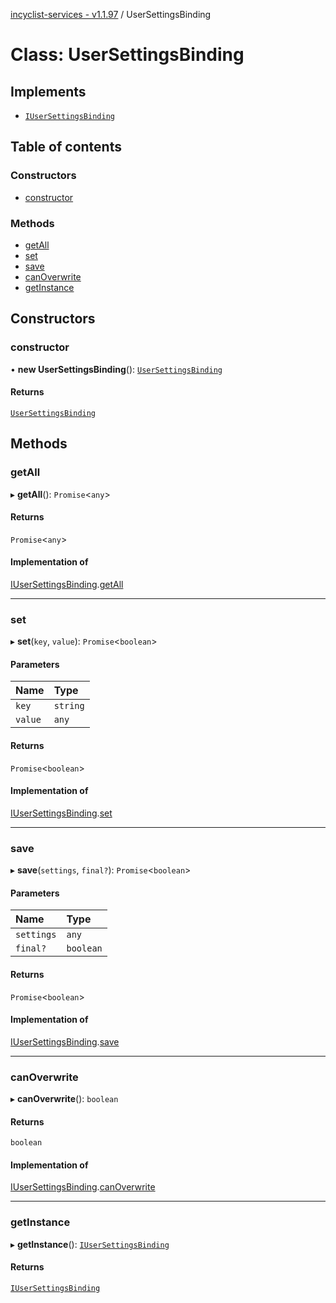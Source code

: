 [incyclist-services - v1.1.97](../README.md) / UserSettingsBinding

# Class: UserSettingsBinding

## Implements

- [`IUserSettingsBinding`](../interfaces/IUserSettingsBinding.md)

## Table of contents

### Constructors

- [constructor](UserSettingsBinding.md#constructor)

### Methods

- [getAll](UserSettingsBinding.md#getall)
- [set](UserSettingsBinding.md#set)
- [save](UserSettingsBinding.md#save)
- [canOverwrite](UserSettingsBinding.md#canoverwrite)
- [getInstance](UserSettingsBinding.md#getinstance)

## Constructors

### constructor

• **new UserSettingsBinding**(): [`UserSettingsBinding`](UserSettingsBinding.md)

#### Returns

[`UserSettingsBinding`](UserSettingsBinding.md)

## Methods

### getAll

▸ **getAll**(): `Promise`\<`any`\>

#### Returns

`Promise`\<`any`\>

#### Implementation of

[IUserSettingsBinding](../interfaces/IUserSettingsBinding.md).[getAll](../interfaces/IUserSettingsBinding.md#getall)

___

### set

▸ **set**(`key`, `value`): `Promise`\<`boolean`\>

#### Parameters

| Name | Type |
| :------ | :------ |
| `key` | `string` |
| `value` | `any` |

#### Returns

`Promise`\<`boolean`\>

#### Implementation of

[IUserSettingsBinding](../interfaces/IUserSettingsBinding.md).[set](../interfaces/IUserSettingsBinding.md#set)

___

### save

▸ **save**(`settings`, `final?`): `Promise`\<`boolean`\>

#### Parameters

| Name | Type |
| :------ | :------ |
| `settings` | `any` |
| `final?` | `boolean` |

#### Returns

`Promise`\<`boolean`\>

#### Implementation of

[IUserSettingsBinding](../interfaces/IUserSettingsBinding.md).[save](../interfaces/IUserSettingsBinding.md#save)

___

### canOverwrite

▸ **canOverwrite**(): `boolean`

#### Returns

`boolean`

#### Implementation of

[IUserSettingsBinding](../interfaces/IUserSettingsBinding.md).[canOverwrite](../interfaces/IUserSettingsBinding.md#canoverwrite)

___

### getInstance

▸ **getInstance**(): [`IUserSettingsBinding`](../interfaces/IUserSettingsBinding.md)

#### Returns

[`IUserSettingsBinding`](../interfaces/IUserSettingsBinding.md)
